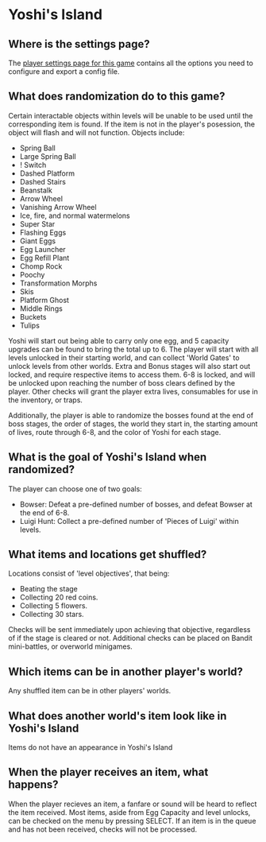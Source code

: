 # Yoshi's Island

## Where is the settings page?

The [player settings page for this game](../player-settings) contains all the options you need to configure and export a config file.

## What does randomization do to this game?

Certain interactable objects within levels will be unable to be used until the corresponding item is found. If the item is not in the player's posession, the object will flash and will not function. Objects include:
- Spring Ball
- Large Spring Ball 
- ! Switch
- Dashed Platform
- Dashed Stairs
- Beanstalk
- Arrow Wheel
- Vanishing Arrow Wheel
- Ice, fire, and normal watermelons
- Super Star
- Flashing Eggs
- Giant Eggs
- Egg Launcher
- Egg Refill Plant
- Chomp Rock
- Poochy
- Transformation Morphs
- Skis
- Platform Ghost
- Middle Rings
- Buckets
- Tulips

Yoshi will start out being able to carry only one egg, and 5 capacity upgrades can be found to bring the total up to 6.
The player will start with all levels unlocked in their starting world, and can collect 'World Gates' to unlock levels from other worlds.
Extra and Bonus stages will also start out locked, and require respective items to access them. 6-8 is locked, and will be unlocked
upon reaching the number of boss clears defined by the player.
Other checks will grant the player extra lives, consumables for use in the inventory, or traps.

Additionally, the player is able to randomize the bosses found at the end of boss stages, the order of stages,
the world they start in, the starting amount of lives, route through 6-8, and the color of Yoshi for each stage.

## What is the goal of Yoshi's Island when randomized?

The player can choose one of two goals:
- Bowser: Defeat a pre-defined number of bosses, and defeat Bowser at the end of 6-8.
- Luigi Hunt: Collect a pre-defined number of 'Pieces of Luigi' within levels.

## What items and locations get shuffled?

Locations consist of 'level objectives', that being:
- Beating the stage
- Collecting 20 red coins.
- Collecting 5 flowers.
- Collecting 30 stars.

Checks will be sent immediately upon achieving that objective, regardless of if the stage is cleared or not.
Additional checks can be placed on Bandit mini-battles, or overworld minigames.


## Which items can be in another player's world?

Any shuffled item can be in other players' worlds.

## What does another world's item look like in Yoshi's Island

Items do not have an appearance in Yoshi's Island

## When the player receives an item, what happens?

When the player recieves an item, a fanfare or sound will be heard to reflect the item received. Most items, aside from Egg Capacity and level unlocks, can be checked on the menu by pressing SELECT.
If an item is in the queue and has not been received, checks will not be processed.
